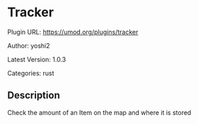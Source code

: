 # Tracker

Plugin URL: https://umod.org/plugins/tracker

Author: yoshi2

Latest Version: 1.0.3

Categories: rust

## Description

Check the amount of an Item on the map and where it is stored
